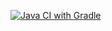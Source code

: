 [![Java CI with Gradle](https://github.com/Evgen0901/Patterns02/actions/workflows/gradle.yml/badge.svg)](https://github.com/Evgen0901/Patterns02/actions/workflows/gradle.yml)